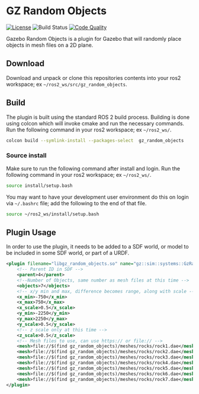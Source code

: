 # GZ Random Objects
[![License](https://img.shields.io/badge/License-Apache_2.0-blue.svg?style=plastic)](https://github.com/wltjr/gz_random_objects/blob/master/LICENSE.txt)
![Build Status](https://github.com/wltjr/gz_random_objects/actions/workflows/docker_build.yml/badge.svg)
[![Code Quality](https://sonarcloud.io/api/project_badges/measure?project=wltjr_gz_random_objects&metric=alert_status)](https://sonarcloud.io/dashboard?id=wltjr_gz_random_objects)

Gazebo Random Objects is a plugin for Gazebo that will randomly place objects
in mesh files on a 2D plane.

## Download
Download and unpack or clone this repositories contents into your ros2
workspace; ex `~/ros2_ws/src/gz_random_objects`.


## Build
The plugin is built using the standard ROS 2 build process. Building is done
using colcon which will invoke cmake and run the necessary commands. Run the
following command in your ros2 workspace; ex `~/ros2_ws/`.
```bash
colcon build --symlink-install --packages-select  gz_random_objects
```

### Source install
Make sure to run the following command after install and login. Run the
following command in your ros2 workspace; ex `~/ros2_ws/`.
```bash
source install/setup.bash
```

You may want to have your development user environment do this on login via
`~/.bashrc` file; add the following to the end of that file.
```bash
source ~/ros2_ws/install/setup.bash
```

## Plugin Usage
In order to use the plugin, it needs to be added to a SDF world, or model to be
included in some SDF world, or part of a URDF.

```xml
<plugin filename="libgz_random_objects.so" name="gz::sim::systems::GzRandomObjects">
    <!-- Parent ID in SDF -->
    <parent>4</parent>
    <!--Number of Objects, same number as mesh files at this time -->
    <objects>7</objects>
    <!-- x/y min and max, difference becomes range, along with scale -->
    <x_min>-750</x_min>
    <x_max>750</x_max>
    <x_scale>0.5</x_scale>
    <y_min>-2250</y_min>
    <y_max>2250</y_max>
    <y_scale>0.5</y_scale>
    <!-- z scale only at this time -->
    <z_scale>0.5</z_scale>
    <!-- Mesh files to use, can use https:// or file:// -->
    <mesh>file://$(find gz_random_objects)/meshes/rocks/rock1.dae</mesh>
    <mesh>file://$(find gz_random_objects)/meshes/rocks/rock2.dae</mesh>
    <mesh>file://$(find gz_random_objects)/meshes/rocks/rock3.dae</mesh>
    <mesh>file://$(find gz_random_objects)/meshes/rocks/rock4.dae</mesh>
    <mesh>file://$(find gz_random_objects)/meshes/rocks/rock5.dae</mesh>
    <mesh>file://$(find gz_random_objects)/meshes/rocks/rock6.dae</mesh>
    <mesh>file://$(find gz_random_objects)/meshes/rocks/rock7.dae</mesh>
</plugin>
```

